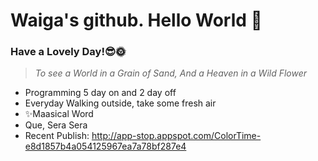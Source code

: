 # Waiga's github. Hello World 👋
### Have a Lovely Day!😎🌞


>  _To see a World in a Grain of Sand,_
> _And a Heaven in a Wild Flower_

- Programming 5 day on and 2 day off
- Everyday Walking outside, take some fresh air 
- ✨Maasical  Word
- Que, Sera Sera
- Recent Publish: http://app-stop.appspot.com/ColorTime-e8d1857b4a054125967ea7a78bf287e4

<!--
## 🛠 Skills ⚙️
- Currently, Most Using and Learning:
![Swift](https://img.shields.io/badge/swift-F54A2A?style=for-the-badge&logo=swift&logoColor=white)
- Machine Learning, TTS, STT and Django:
![Python](https://img.shields.io/badge/python-3670A0?style=for-the-badge&logo=python&logoColor=ffdd54)
![TensorFlow](https://img.shields.io/badge/TensorFlow-%23FF6F00.svg?style=for-the-badge&logo=TensorFlow&logoColor=white)
    - Environment:
    ![Jupyter Notebook](https://img.shields.io/badge/jupyter-%23FA0F00.svg?style=for-the-badge&logo=jupyter&logoColor=white)
    ![Visual Studio Code](https://img.shields.io/badge/Visual%20Studio%20Code-0078d7.svg?style=for-the-badge&logo=visual-studio-code&logoColor=white)
- sometimes Use: 
![R](https://img.shields.io/badge/r-%23276DC3.svg?style=for-the-badge&logo=r&logoColor=white)
![MySQL](https://img.shields.io/badge/mysql-%2300f.svg?style=for-the-badge&logo=mysql&logoColor=white)
- My Computer Environment:
    - ![Mac OS](https://img.shields.io/badge/mac%20os-000000?style=for-the-badge&logo=macos&logoColor=F0F0F0)
    - ![Ubuntu](https://img.shields.io/badge/Ubuntu-E95420?style=for-the-badge&logo=ubuntu&logoColor=white)


##### Writing ReadMe with :  https://dillinger.io/

**waiga/waiga** is a ✨ _special_ ✨ repository because its `README.md` (this file) appears on your GitHub profile.

Here are some ideas to get you started:

- 🔭 I’m currently working on ...
- 🌱 I’m currently learning ...
- 👯 I’m looking to collaborate on ...
- 🤔 I’m looking for help with ...
- 💬 Ask me about ...
- 📫 How to reach me: ...
- 😄 Pronouns: ...
- ⚡ Fun fact: ...
-->
